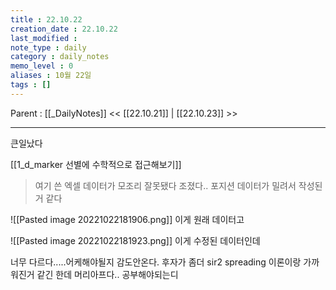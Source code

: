 ```yaml
---
title : 22.10.22
creation_date : 22.10.22
last_modified :
note_type : daily
category : daily_notes
memo_level : 0
aliases : 10월 22일
tags : []
---
```

Parent : [[_DailyNotes]]
<< [[22.10.21]] | [[22.10.23]] >>

---
큰일났다

[[1_d_marker 선별에 수학적으로 접근해보기]]
> 여기 쓴 엑셀 데이터가 모조리 잘못됐다
> 조졌다..
> 포지션 데이터가 밀려서 작성된거 같다

![[Pasted image 20221022181906.png]]
이게 원래 데이터고

![[Pasted image 20221022181923.png]]
이게 수정된 데이터인데

너무 다르다.....어케해야될지 감도안온다.
후자가 좀더 sir2 spreading 이론이랑 가까워진거 같긴 한데
머리아프다.. 공부해야되는디